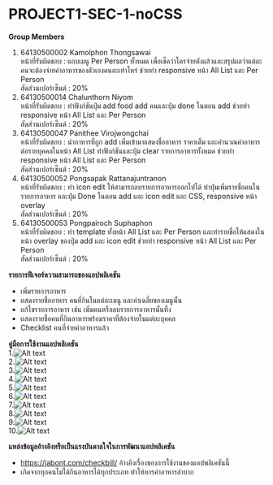 # PROJECT1-SEC-1-noCSS
**Group Members**<br>
1. 64130500002 Kamolphon Thongsawai<br>
หน้าที่รับผิดชอบ : แถบเมนู Per Person ทั้งหมด เพื่อเช็คว่าใครจ่ายตังแล้วและสรุปผลว่าแต่ละคนจะต้องจ่ายค่าอาหารของตัวเองคนละเท่าไหร่ ช่วยทำ responsive หน้า All List และ Per Person<br>
สัดส่วนเปอร์เซ็นต์ : 20%<br>
2. 64130500014 Chalunthorn Niyom<br>
หน้าที่รับผิดชอบ : ทำฟังก์ชันปุ่ม add food add คนและปุ่ม done ในตอน add  ช่วยทำ responsive หน้า All List และ Per Person<br>
สัดส่วนเปอร์เซ็นต์ : 20%<br>
3. 64130500047 Panithee Virojwongchai<br>
หน้าที่รับผิดชอบ : นำอาหารที่ถูก add เพิ่มเข้ามาแสดงชื่ออาหาร ราคาเต็ม และคำนวณค่าอาหารต่อรายบุคคลในหน้า All List ทำฟังก์ชันและปุ่ม clear รายการอาหารทั้งหมด ช่วยทำ responsive หน้า All List และ Per Person<br>
สัดส่วนเปอร์เซ็นต์ : 20%<br>
4. 64130500052 Pongsapak Rattanajuntranon<br>
หน้าที่รับผิดชอบ : ทำ icon edit ให้สามารถลบรายการอาหารออกไปได้ ทำปุ่มเพิ่มรายชื่อคนในรายการอาหาร และปุ่ม Done ในตอน add และ icon edit และ CSS, responsive หน้า overlay <br>
สัดส่วนเปอร์เซ็นต์ : 20%<br>
5. 64130500053 Pongpairoch Suphaphon<br>
หน้าที่รับผิดชอบ : ทำ template ทั้งหน้า All List และ Per Person และทำรายชื่อให้แสดงในหน้า overlay ของปุ่ม add และ icon edit ช่วยทำ responsive หน้า All List และ Per Person<br>
สัดส่วนเปอร์เซ็นต์ : 20%<br>

**รายการฟีเจอร์ความสามารถของแอปพลิเคชัน**
- เพิ่มรายการอาหาร
- แสดงรายชื่ออาหาร คนที่กินในแต่ละเมนู และค่าเฉลี่ยของเมนูนั้น
- แก้ไขรายการอาหาร เช่น เพิ่มคนหรือลบรายการอาหารนั้นทิ้ง
- แสดงรายชื่อคนที่กินอาหารพร้อมราคาที่ต้องจ่ายในแต่ละบุคคล
- Checklist คนที่จ่ายค่าอาหารแล้ว

**คู่มือการใช้งานแอปพลิเคชัน**<br>
1.![Alt text](https://github.com/panithee/PROJECT1-SEC-1-noCSS/blob/main/docs/1_StartPage.jpg)<br>
2.![Alt text](https://github.com/panithee/PROJECT1-SEC-1-noCSS/blob/main/docs/1_2_usePage.jpg)<br>
3.![Alt text](https://github.com/panithee/PROJECT1-SEC-1-noCSS/blob/main/docs/2_1_Add.jpg)<br>
4.![Alt text](https://github.com/panithee/PROJECT1-SEC-1-noCSS/blob/main/docs/2_2_Add.jpg)<br>
5.![Alt text](https://github.com/panithee/PROJECT1-SEC-1-noCSS/blob/main/docs/2_3_Add.jpg)<br>
6.![Alt text](https://github.com/panithee/PROJECT1-SEC-1-noCSS/blob/main/docs/2_4_Add.jpg)<br>
7.![Alt text](https://github.com/panithee/PROJECT1-SEC-1-noCSS/blob/main/docs/3_1_Edit.jpg)<br>
8.![Alt text](https://github.com/panithee/PROJECT1-SEC-1-noCSS/blob/main/docs/3_2_Edit.jpg)<br>
9.![Alt text](https://github.com/panithee/PROJECT1-SEC-1-noCSS/blob/main/docs/3_3_Edit.jpg)<br>
10.![Alt text](https://github.com/panithee/PROJECT1-SEC-1-noCSS/blob/main/docs/4_1_PersonPage.jpg)<br>

**แหล่งข้อมูลอ้างอิงหรือเป็นแรงบันดาลใจในการพัฒนาแอปพลิเคชัน**
- https://jabont.com/checkbill/ อ้างอิงเรื่องของการใช้งานของแอปพลิเคชันนี้
- เกิดจากทุกคนไม่ได้กินอาหารได้ทุกประเภท ทำให้หารค่าอาหารลำบาก
